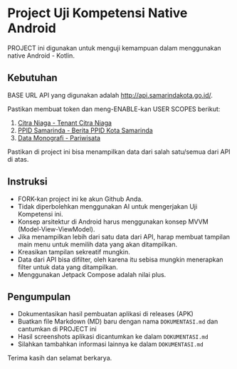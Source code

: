 # Project Uji Kompetensi Native Android

PROJECT ini digunakan untuk menguji kemampuan dalam menggunakan native Android - Kotlin.

## Kebutuhan
BASE URL API yang digunakan adalah http://api.samarindakota.go.id/.

Pastikan membuat token dan meng-ENABLE-kan USER SCOPES berikut:
1. [Citra Niaga - Tenant Citra Niaga](http://api.samarindakota.go.id/api/v2/generate/citra-niaga/tenant)
2. [PPID Samarinda - Berita PPID Kota Samarinda](http://api.samarindakota.go.id/dokumentasi/ppid-samarinda/1f1cb4a0-6363-11ea-9140-f941893fae1d)
3. [Data Monografi - Pariwisata](http://api.samarindakota.go.id/dokumentasi/data-monografi/2d709f20-b460-11e8-83e7-cd1c9db52492)

Pastikan di project ini bisa menampilkan data dari salah satu/semua dari API di atas.


## Instruksi
- FORK-kan project ini ke akun Github Anda.
- Tidak diperbolehkan menggunakan AI untuk mengerjakan Uji Kompetensi ini.
- Konsep arsitektur di Android harus menggunakan konsep MVVM (Model-View-ViewModel).
- Jika menampilkan lebih dari satu data dari API, harap membuat tampilan main menu untuk memilih data yang akan ditampilkan.
- Kreasikan tampilan sekreatif mungkin.
- Data dari API bisa difilter, oleh karena itu sebisa mungkin menerapkan filter untuk data yang ditampilkan.
- Menggunakan Jetpack Compose adalah nilai plus.

## Pengumpulan
- Dokumentasikan hasil pembuatan aplikasi di releases (APK)
- Buatkan file Markdown (MD) baru dengan nama `DOKUMENTASI.md` dan cantumkan di PROJECT ini
- Hasil screenshots aplikasi dicantumkan ke dalam `DOKUMENTASI.md`
- Silahkan tambahkan informasi lainnya ke dalam `DOKUMENTASI.md`

Terima kasih dan selamat berkarya.
